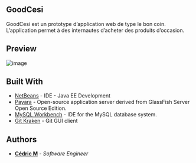 ## GoodCesi

GoodCesi est un prototype d’application web de type le bon coin. L’application permet à des internautes d’acheter des produits d’occasion. 

## Preview

![image](https://user-images.githubusercontent.com/19567048/57774829-d7cefe00-771b-11e9-8dc5-77b6ab3db6bd.png)

## Built With

* [NetBeans](https://netbeans.org/) - IDE - Java EE Development
* [Payara](https://www.payara.fish/) - Open-source application server derived from GlassFish Server Open Source Edition.
* [MySQL Workbench](https://www.mysql.com/products/workbench/) - IDE for the MySQL database system.
* [Git Kraken](https://www.gitkraken.com/) - Git GUI client


## Authors

* **[Cédric M](https://github.com/Cedric-M)** - *Software Engineer*
